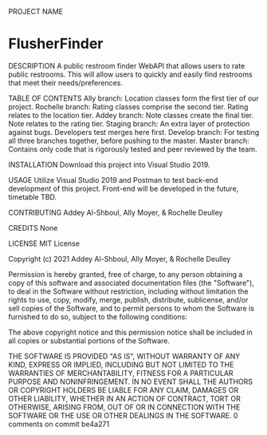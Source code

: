 PROJECT NAME
# FlusherFinder

DESCRIPTION
A public restroom finder WebAPI that allows users to rate public restrooms. This will allow users to quickly and easily find restrooms that meet their needs/preferences.

TABLE OF CONTENTS
Ally branch: Location classes form the first tier of our project. 
Rochelle branch: Rating classes comprise the second tier. Rating relates to the location tier.
Addey branch: Note classes create the final tier. Note relates to the rating tier.
Staging branch: An extra layer of protection against bugs. Developers test merges here first.
Develop branch: For testing all three branches together, before pushing to the master.
Master branch: Contains only code that is rigorously tested and peer reviewed by the team.

INSTALLATION
Download this project into Visual Studio 2019.

USAGE
Utilize Visual Studio 2019 and Postman to test back-end development of this project. Front-end will be developed in the future, timetable TBD.

CONTRIBUTING
Addey Al-Shboul, Ally Moyer, & Rochelle Deulley

CREDITS
None

LICENSE
MIT License

Copyright (c) 2021 Addey Al-Shboul, Ally Moyer, & Rochelle Deulley

Permission is hereby granted, free of charge, to any person obtaining a copy
of this software and associated documentation files (the "Software"), to deal
in the Software without restriction, including without limitation the rights
to use, copy, modify, merge, publish, distribute, sublicense, and/or sell
copies of the Software, and to permit persons to whom the Software is
furnished to do so, subject to the following conditions:

The above copyright notice and this permission notice shall be included in all
copies or substantial portions of the Software.

THE SOFTWARE IS PROVIDED "AS IS", WITHOUT WARRANTY OF ANY KIND, EXPRESS OR
IMPLIED, INCLUDING BUT NOT LIMITED TO THE WARRANTIES OF MERCHANTABILITY,
FITNESS FOR A PARTICULAR PURPOSE AND NONINFRINGEMENT. IN NO EVENT SHALL THE
AUTHORS OR COPYRIGHT HOLDERS BE LIABLE FOR ANY CLAIM, DAMAGES OR OTHER
LIABILITY, WHETHER IN AN ACTION OF CONTRACT, TORT OR OTHERWISE, ARISING FROM,
OUT OF OR IN CONNECTION WITH THE SOFTWARE OR THE USE OR OTHER DEALINGS IN THE
SOFTWARE.
0 comments on commit be4a271
